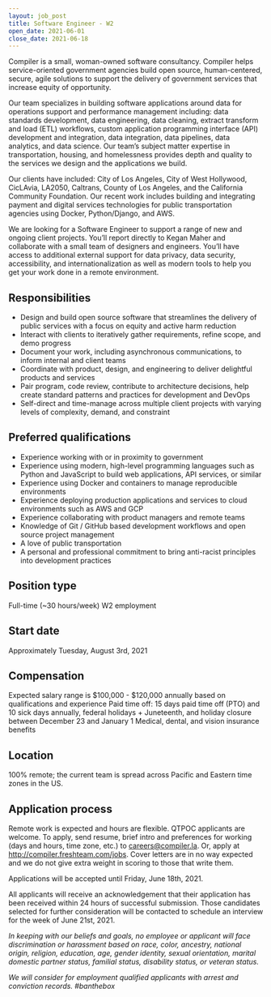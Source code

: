 ```yaml
---
layout: job_post
title: Software Engineer - W2
open_date: 2021-06-01
close_date: 2021-06-18
---
```

Compiler is a small, woman-owned software consultancy. Compiler helps service-oriented government agencies build open source, human-centered, secure, agile solutions to support the delivery of government services that increase equity of opportunity.

Our team specializes in building software applications around data for operations support and performance management including: data standards development, data engineering, data cleaning, extract transform and load (ETL) workflows, custom application programming interface (API) development and integration, data integration, data pipelines, data analytics, and data science. Our team’s subject matter expertise in transportation, housing, and homelessness provides depth and quality to the services we design and the applications we build.

Our clients have included: City of Los Angeles, City of West Hollywood, CicLAvia, LA2050, Caltrans, County of Los Angeles, and the California Community Foundation. Our recent work includes building and integrating payment and digital services technologies for public transportation agencies using Docker, Python/Django, and AWS.

We are looking for a Software Engineer to support a range of new and ongoing client projects. You’ll report directly to Kegan Maher and collaborate with a small team of designers and engineers. You’ll have access to additional external support for data privacy, data security, accessibility, and internationalization as well as modern tools to help you get your work done in a remote environment.

## Responsibilities

* Design and build open source software that streamlines the delivery of public services with a focus on equity and active harm reduction
* Interact with clients to iteratively gather requirements, refine scope, and demo progress
* Document your work, including asynchronous communications, to inform internal and client teams
* Coordinate with product, design, and engineering to deliver delightful products and services
* Pair program, code review, contribute to architecture decisions, help create standard patterns and practices for development and DevOps
* Self-direct and time-manage across multiple client projects with varying levels of complexity, demand, and constraint

## Preferred qualifications

* Experience working with or in proximity to government
* Experience using modern, high-level programming languages such as Python and JavaScript to build web applications, API services, or similar
* Experience using Docker and containers to manage reproducible environments
* Experience deploying production applications and services to cloud environments such as AWS and GCP
* Experience collaborating with product managers and remote teams
* Knowledge of Git / GitHub based development workflows and open source project management
* A love of public transportation
* A personal and professional commitment to bring anti-racist principles into development practices

## Position type

Full-time (~30 hours/week) W2 employment

## Start date

Approximately Tuesday, August 3rd, 2021

## Compensation

Expected salary range is $100,000 - $120,000 annually based on qualifications and experience
Paid time off: 15 days paid time off (PTO) and 10 sick days annually, federal holidays + Juneteenth, and holiday closure between December 23 and January 1
Medical, dental, and vision insurance benefits

## Location

100% remote; the current team is spread across Pacific and Eastern time zones in the US.

## Application process

Remote work is expected and hours are flexible. QTPOC applicants are welcome. To apply, send resume, brief intro and preferences for working (days and hours, time zone, etc.) to [careers@compiler.la](mailto:careers@compiler.la). Or, apply at http://compiler.freshteam.com/jobs. Cover letters are in no way expected and we do not give extra weight in scoring to those that write them.

Applications will be accepted until Friday, June 18th, 2021.

All applicants will receive an acknowledgement that their application has been received within 24 hours of successful submission. Those candidates selected for further consideration will be contacted to schedule an interview for the week of June 21st, 2021.

_In keeping with our beliefs and goals, no employee or applicant will face discrimination or harassment based on race, color, ancestry, national origin, religion, education, age, gender identity, sexual orientation, marital domestic partner status, familial status, disability status, or veteran status._

_We will consider for employment qualified applicants with arrest and conviction records. #banthebox_
